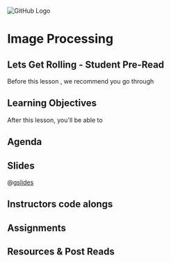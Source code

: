 ![GitHub Logo](https://s3.ap-south-1.amazonaws.com/greyatom-social/GreyAtom-logo.png)

# Image Processing

## Lets Get Rolling - Student Pre-Read
Before this lesson , we recommend you go through

## Learning Objectives 

After this lesson, you'll be able to 

## Agenda


## Slides

@[gslides](12MfGuRbSPV-Hgtpn1Xmd8GGvwgwbwVSp8Gx1NVKH1Mk)

## Instructors code alongs


## Assignments 

## Resources & Post Reads
